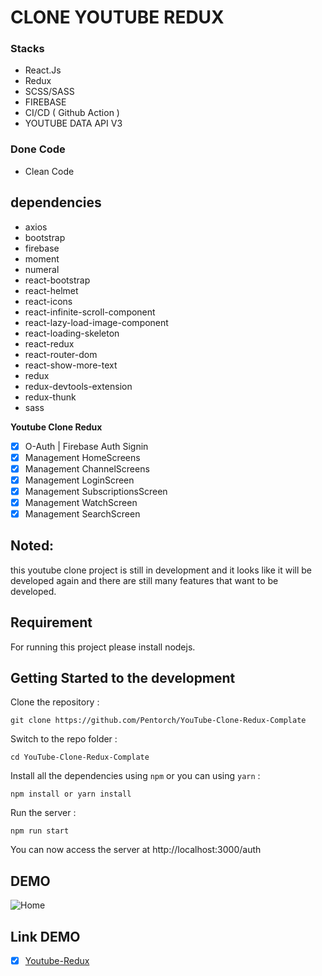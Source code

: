 # CLONE YOUTUBE REDUX

### Stacks

- React.Js
- Redux
- SCSS/SASS
- FIREBASE
- CI/CD ( Github Action )
- YOUTUBE DATA API V3

### Done Code

- Clean Code

## dependencies

- axios
- bootstrap
- firebase
- moment
- numeral
- react-bootstrap
- react-helmet
- react-icons
- react-infinite-scroll-component
- react-lazy-load-image-component
- react-loading-skeleton
- react-redux
- react-router-dom
- react-show-more-text
- redux
- redux-devtools-extension
- redux-thunk
- sass

**Youtube Clone Redux**

- [x] O-Auth | Firebase Auth Signin
- [x] Management HomeScreens
- [x] Management ChannelScreens
- [x] Management LoginScreen
- [x] Management SubscriptionsScreen
- [x] Management WatchScreen
- [x] Management SearchScreen

## Noted:

this youtube clone project is still in development and it looks like it will be developed again and there are still many features that want to be developed.

## Requirement

For running this project please install nodejs.

## Getting Started to the development

Clone the repository :

```
git clone https://github.com/Pentorch/YouTube-Clone-Redux-Complate
```

Switch to the repo folder :

```
cd YouTube-Clone-Redux-Complate
```

Install all the dependencies using `npm` or you can using `yarn` :

```
npm install or yarn install
```

Run the server :

```
npm run start
```

You can now access the server at http://localhost:3000/auth

## DEMO
![Home](https://user-images.githubusercontent.com/59289325/178924789-a1843730-982f-4ac6-ac9b-ef3b07f264ac.png)


## Link DEMO

- [x] [Youtube-Redux](https://not-redux-clone.web.app/auth/)
